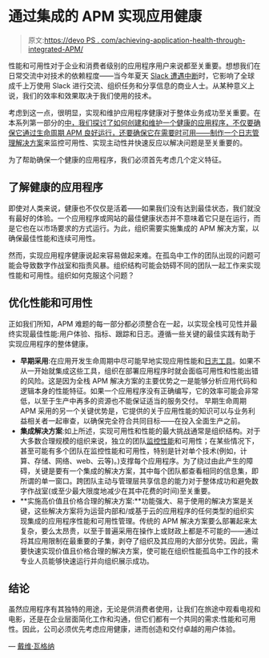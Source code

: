 # 通过集成的 APM 实现应用健康

> 原文:[https://devo PS . com/achieving-application-health-through-integrated-APM/](https://devops.com/achieving-application-health-through-integrated-apm/)

性能和可用性对于企业和消费者级别的应用程序用户来说都至关重要。想想我们在日常交流中对技术的依赖程度——当今年夏天 [Slack 遭遇中断](https://www.businessinsider.com/slack-down-monday-morning-for-thousands-of-users-2019-7)时，它影响了全球成千上万使用 Slack 进行交流、组织任务和分享信息的商业人士。从某种意义上说，我们的效率和效果取决于我们使用的技术。

考虑到这一点，很明显，实现和维护应用程序健康对于整体业务成功至关重要。在本系列第一部分的[中，我们探讨了如何创建和维护一个健康的应用程序，不仅要确保它通过生命周期 APM 良好运行，还要确保它在需要时可用——制作一个](https://devops.com/understanding-and-implementing-the-apm-puzzle-performance-and-availability/)[日志管理解决方案](https://www.loggly.com/solution/log-management/)来监控可用性、实现主动性并快速反应以解决问题是至关重要的。

为了帮助确保一个健康的应用程序，我们必须首先考虑几个定义特征。

## 了解健康的应用程序

即使对人类来说，健康也不仅仅是活着——如果我们没有达到最佳状态，我们就没有最好的体验。一个应用程序或网站的最佳健康状态并不意味着它只是在运行，而是它也在以市场要求的方式运行。为此，组织需要实施集成的 APM 解决方案，以确保最佳性能和连续可用性。

然而，实现应用程序健康说起来容易做起来难。在孤岛中工作的团队出现的问题可能会导致数字作战室和指责风暴。组织结构可能会妨碍不同的团队一起工作来实现性能和可用性。组织如何克服这个问题？

## 优化性能和可用性

正如我们所知，APM 难题的每一部分都必须整合在一起，以实现全栈可见性并最终实现最佳性能:用户体验、指标、跟踪和日志。遵循一些关键的最佳实践有助于实现应用程序的整体健康。

*   **早期采用**:在应用开发生命周期中尽可能早地实现应用性能和[日志工具](https://www.loggly.com/solution/logging-tool/)。如果不从一开始就集成这些工具，组织在部署应用程序时就会面临可用性和性能出错的风险。这是因为全栈 APM 解决方案的主要优势之一是能够分析应用代码和逻辑本身的性能特征。如果一个应用程序没有正确编写，它的效率可能会非常低，以至于生产中再多的资源也不能保证适当的服务交付。
    早期生命周期 APM 采用的另一个关键优势是，它提供的关于应用性能的知识可以与业务利益相关者一起审查，以确保完全符合共同目标——在投入全面生产之前。
*   **集成解决方案**:如上所述，实现可用性和性能的最大挑战通常是组织结构。对于大多数合理规模的组织来说，独立的团队[监控性能](https://www.appoptics.com/application-performance-monitoring)和可用性；在某些情况下，甚至可能有多个团队在监控性能和可用性，特别是针对单个技术(例如，计算、存储、网络、web、云等)。)支撑每个应用程序。为了绕过由此产生的障碍，关键是要有一个集成的解决方案，其中每个团队都查看相同的信息集，即所谓的单一窗口。跨团队主动与管理层共享信息的能力对于整体成功和避免数字作战室(或至少最大限度地减少在其中花费的时间)至关重要。
*   **实施高价值且价格合理的解决方案:**功能强大、易于使用的解决方案是关键，这些解决方案将为运营内部和/或基于云的应用程序的任何类型的组织实现集成的应用程序性能和可用性管理。传统的 APM 解决方案要么部署起来太复杂，要么太昂贵，以至于普遍采用在操作上或财政上都是不可能的——通过将其应用限制在最重要的子集，剥夺了组织及其应用的大部分优势。因此，需要快速实现价值且价格合理的解决方案，使可能在组织性能孤岛中工作的技术专业人员能够快速运行并向组织展示成功。

## 结论

虽然应用程序有其独特的用途，无论是供消费者使用，让我们在旅途中观看电视和电影，还是在企业层面简化工作和沟通，但它们都有一个共同的需求:性能和可用性。因此，公司必须优先考虑应用健康，进而创造和交付卓越的用户体验。

— [戴维·瓦格纳](https://devops.com/author/david-wagner/)
